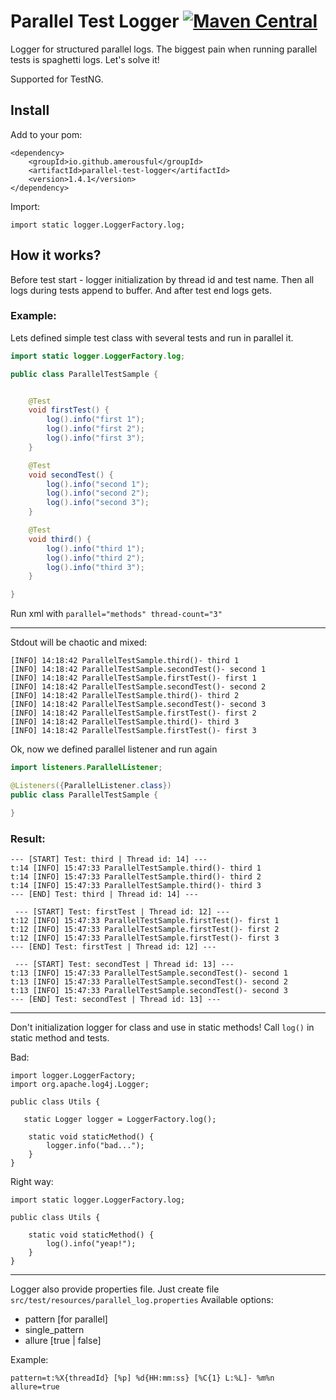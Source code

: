 # Parallel Test Logger  [![Maven Central](https://maven-badges.herokuapp.com/maven-central/io.github.amerousful/parallel-test-logger/badge.svg)](https://maven-badges.herokuapp.com/maven-central/io.github.amerousful/parallel-test-logger/)
Logger for structured parallel logs. The biggest pain when running parallel tests is spaghetti logs. Let's
 solve it!
 
 Supported for TestNG.

## Install 
Add to your pom:
```text
<dependency>
    <groupId>io.github.amerousful</groupId>
    <artifactId>parallel-test-logger</artifactId>
    <version>1.4.1</version>
</dependency>
```

Import:
```text
import static logger.LoggerFactory.log;
```
 
## How it works?
Before test start - logger initialization by thread id and test name. Then all logs during tests append to buffer. And
 after test end logs gets.
 
### Example: 
Lets defined simple test class with several tests and run in parallel it.
```java
import static logger.LoggerFactory.log;

public class ParallelTestSample {


    @Test
    void firstTest() {
        log().info("first 1");
        log().info("first 2");
        log().info("first 3");
    }

    @Test
    void secondTest() {
        log().info("second 1");
        log().info("second 2");
        log().info("second 3");
    }

    @Test
    void third() {
        log().info("third 1");
        log().info("third 2");
        log().info("third 3");
    }

}

```
Run xml with `parallel="methods" thread-count="3"`
***
Stdout will be chaotic and mixed:
```text
[INFO] 14:18:42 ParallelTestSample.third()- third 1
[INFO] 14:18:42 ParallelTestSample.secondTest()- second 1
[INFO] 14:18:42 ParallelTestSample.firstTest()- first 1
[INFO] 14:18:42 ParallelTestSample.secondTest()- second 2
[INFO] 14:18:42 ParallelTestSample.third()- third 2
[INFO] 14:18:42 ParallelTestSample.secondTest()- second 3
[INFO] 14:18:42 ParallelTestSample.firstTest()- first 2
[INFO] 14:18:42 ParallelTestSample.third()- third 3
[INFO] 14:18:42 ParallelTestSample.firstTest()- first 3
```

Ok, now we defined parallel listener and run again
```java
import listeners.ParallelListener;

@Listeners({ParallelListener.class})
public class ParallelTestSample {

}
```
### Result:
```text
--- [START] Test: third | Thread id: 14] ---
t:14 [INFO] 15:47:33 ParallelTestSample.third()- third 1
t:14 [INFO] 15:47:33 ParallelTestSample.third()- third 2
t:14 [INFO] 15:47:33 ParallelTestSample.third()- third 3
--- [END] Test: third | Thread id: 14] ---

 --- [START] Test: firstTest | Thread id: 12] ---
t:12 [INFO] 15:47:33 ParallelTestSample.firstTest()- first 1
t:12 [INFO] 15:47:33 ParallelTestSample.firstTest()- first 2
t:12 [INFO] 15:47:33 ParallelTestSample.firstTest()- first 3
--- [END] Test: firstTest | Thread id: 12] ---

 --- [START] Test: secondTest | Thread id: 13] ---
t:13 [INFO] 15:47:33 ParallelTestSample.secondTest()- second 1
t:13 [INFO] 15:47:33 ParallelTestSample.secondTest()- second 2
t:13 [INFO] 15:47:33 ParallelTestSample.secondTest()- second 3
--- [END] Test: secondTest | Thread id: 13] ---
```

***
Don't initialization logger for class and use in static methods!
Call `log()` in static method and tests.

Bad:
```
import logger.LoggerFactory;
import org.apache.log4j.Logger;

public class Utils {

   static Logger logger = LoggerFactory.log();

    static void staticMethod() {
        logger.info("bad...");
    }
}
```

Right way:
```
import static logger.LoggerFactory.log;

public class Utils {
    
    static void staticMethod() {
        log().info("yeap!");
    }
}
```

***

Logger also provide properties file. Just create file `src/test/resources/parallel_log.properties`
Available options:
- pattern [for parallel]
- single_pattern
- allure [true | false]

Example:
```
pattern=t:%X{threadId} [%p] %d{HH:mm:ss} [%C{1} L:%L]- %m%n
allure=true
```



